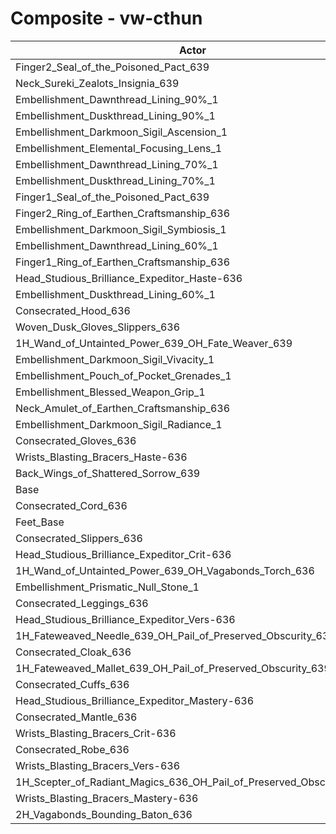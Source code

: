 # Composite - vw-cthun
| Actor | DPS | Increase |
|---|:---:|:---:|
|Finger2_Seal_of_the_Poisoned_Pact_639|1267420|0.89%|
|Neck_Sureki_Zealots_Insignia_639|1266002|0.77%|
|Embellishment_Dawnthread_Lining_90%_1|1265287|0.72%|
|Embellishment_Duskthread_Lining_90%_1|1264990|0.69%|
|Embellishment_Darkmoon_Sigil_Ascension_1|1264504|0.65%|
|Embellishment_Elemental_Focusing_Lens_1|1263323|0.56%|
|Embellishment_Dawnthread_Lining_70%_1|1263152|0.55%|
|Embellishment_Duskthread_Lining_70%_1|1263134|0.54%|
|Finger1_Seal_of_the_Poisoned_Pact_639|1262629|0.50%|
|Finger2_Ring_of_Earthen_Craftsmanship_636|1262487|0.49%|
|Embellishment_Darkmoon_Sigil_Symbiosis_1|1262348|0.48%|
|Embellishment_Dawnthread_Lining_60%_1|1262174|0.47%|
|Finger1_Ring_of_Earthen_Craftsmanship_636|1261897|0.45%|
|Head_Studious_Brilliance_Expeditor_Haste-636|1261581|0.42%|
|Embellishment_Duskthread_Lining_60%_1|1261510|0.42%|
|Consecrated_Hood_636|1259975|0.29%|
|Woven_Dusk_Gloves_Slippers_636|1259623|0.27%|
|1H_Wand_of_Untainted_Power_639_OH_Fate_Weaver_639|1259045|0.22%|
|Embellishment_Darkmoon_Sigil_Vivacity_1|1259033|0.22%|
|Embellishment_Pouch_of_Pocket_Grenades_1|1259003|0.22%|
|Embellishment_Blessed_Weapon_Grip_1|1258569|0.18%|
|Neck_Amulet_of_Earthen_Craftsmanship_636|1258392|0.17%|
|Embellishment_Darkmoon_Sigil_Radiance_1|1257926|0.13%|
|Consecrated_Gloves_636|1257894|0.13%|
|Wrists_Blasting_Bracers_Haste-636|1257222|0.07%|
|Back_Wings_of_Shattered_Sorrow_639|1256370|0.01%|
|Base|1256289|0.00%|
|Consecrated_Cord_636|1256179|-0.01%|
|Feet_Base|1256148|-0.01%|
|Consecrated_Slippers_636|1256100|-0.01%|
|Head_Studious_Brilliance_Expeditor_Crit-636|1256033|-0.02%|
|1H_Wand_of_Untainted_Power_639_OH_Vagabonds_Torch_636|1255305|-0.08%|
|Embellishment_Prismatic_Null_Stone_1|1255118|-0.09%|
|Consecrated_Leggings_636|1254724|-0.12%|
|Head_Studious_Brilliance_Expeditor_Vers-636|1254649|-0.13%|
|1H_Fateweaved_Needle_639_OH_Pail_of_Preserved_Obscurity_639|1254576|-0.14%|
|Consecrated_Cloak_636|1254573|-0.14%|
|1H_Fateweaved_Mallet_639_OH_Pail_of_Preserved_Obscurity_639|1254343|-0.15%|
|Consecrated_Cuffs_636|1254285|-0.16%|
|Head_Studious_Brilliance_Expeditor_Mastery-636|1253921|-0.19%|
|Consecrated_Mantle_636|1253912|-0.19%|
|Wrists_Blasting_Bracers_Crit-636|1253704|-0.21%|
|Consecrated_Robe_636|1253376|-0.23%|
|Wrists_Blasting_Bracers_Vers-636|1252930|-0.27%|
|1H_Scepter_of_Radiant_Magics_636_OH_Pail_of_Preserved_Obscurity_639|1252540|-0.30%|
|Wrists_Blasting_Bracers_Mastery-636|1251481|-0.38%|
|2H_Vagabonds_Bounding_Baton_636|1250453|-0.46%|
